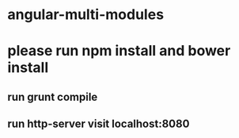 # angular-multi-modules

# please run npm install and bower install

## run grunt compile

## run http-server visit localhost:8080
